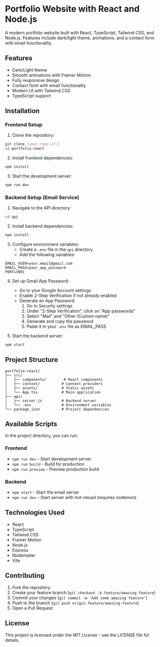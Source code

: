 # Portfolio Website with React and Node.js

A modern portfolio website built with React, TypeScript, Tailwind CSS, and Node.js. Features include dark/light theme, animations, and a contact form with email functionality.

## Features

- Dark/Light theme
- Smooth animations with Framer Motion
- Fully responsive design
- Contact form with email functionality
- Modern UI with Tailwind CSS
- TypeScript support

## Installation

### Frontend Setup

1. Clone the repository:
```bash
git clone [your-repo-url]
cd portfolio-react
```

2. Install frontend dependencies:
```bash
npm install
```

3. Start the development server:
```bash
npm run dev
```

### Backend Setup (Email Service)

1. Navigate to the API directory:
```bash
cd api
```

2. Install backend dependencies:
```bash
npm install
```

3. Configure environment variables:
   - Create a `.env` file in the `api` directory
   - Add the following variables:
```env
EMAIL_USER=your.email@gmail.com
EMAIL_PASS=your_app_password
PORT=3001
```

4. Set up Gmail App Password:
   - Go to your Google Account settings
   - Enable 2-Step Verification if not already enabled
   - Generate an App Password:
     1. Go to Security settings
     2. Under "2-Step Verification", click on "App passwords"
     3. Select "Mail" and "Other (Custom name)"
     4. Generate and copy the password
     5. Paste it in your `.env` file as EMAIL_PASS

5. Start the backend server:
```bash
npm start
```

## Project Structure

```
portfolio-react/
├── src/
│   ├── components/        # React components
│   ├── context/          # Context providers
│   ├── assets/           # Static assets
│   └── App.tsx           # Main application
├── api/
│   ├── server.js         # Backend server
│   └── .env              # Environment variables
└── package.json          # Project dependencies
```

## Available Scripts

In the project directory, you can run:

### Frontend
- `npm run dev` - Start development server
- `npm run build` - Build for production
- `npm run preview` - Preview production build

### Backend
- `npm start` - Start the email server
- `npm run dev` - Start server with hot-reload (requires nodemon)

## Technologies Used

- React
- TypeScript
- Tailwind CSS
- Framer Motion
- Node.js
- Express
- Nodemailer
- Vite

## Contributing

1. Fork the repository
2. Create your feature branch (`git checkout -b feature/amazing-feature`)
3. Commit your changes (`git commit -m 'Add some amazing feature'`)
4. Push to the branch (`git push origin feature/amazing-feature`)
5. Open a Pull Request

## License

This project is licensed under the MIT License - see the LICENSE file for details.
